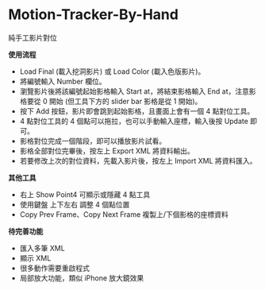 Motion-Tracker-By-Hand
======================

純手工影片對位

**使用流程**

- Load Final (載入挖洞影片) 或 Load Color (載入色版影片)。
- 將編號輸入 Number 欄位。
- 瀏覽影片後將該編號起始影格輸入 Start at，將結束影格輸入 End at，注意影格要從 0 開始 (但工具下方的 slider bar 影格是從 1 開始)。
- 按下 Add 按鈕，影片即會跳到起始影格，且畫面上會有一個 4 點對位工具。
- 4 點對位工具的 4 個點可以拖拉，也可以手動輸入座標，輸入後按 Update 即可。
- 影格對位完成一個階段，即可以播放影片試看。
- 影格全部對位完畢後，按左上 Export XML 將資料輸出。
- 若要修改上次的對位資料，先載入影片後，按左上 Import XML 將資料匯入。

**其他工具**

- 右上 Show Point4 可顯示或隱藏 4 點工具
- 使用鍵盤 上下左右 調整 4 個點位置
- Copy Prev Frame、Copy Next Frame 複製上/下個影格的座標資料

**待完善功能**

- 匯入多筆 XML
- 顯示 XML
- 很多動作需要重啟程式
- 局部放大功能，類似 iPhone 放大鏡效果